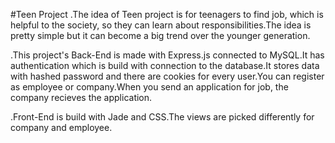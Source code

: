 #Teen Project
.The idea of Teen project is for teenagers to find job, which is helpful to the society, so they can learn about responsibilities.The idea is pretty simple but it can become a big trend over the younger generation.

.This project's Back-End is made with Express.js connected to MySQL.It has authentication which is build with connection to the database.It stores data with hashed password and there are cookies for every user.You can register as employee or company.When you send an application for job, the company recieves the application.

.Front-End is build with Jade and CSS.The views are picked differently for company and employee.

